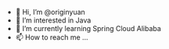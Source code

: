 - 👋 Hi, I’m @originyuan
- 👀 I’m interested in Java
- 🌱 I’m currently learning Spring Cloud Alibaba
- 📫 How to reach me ...

<!---
originyuan/originyuan is a ✨ special ✨ repository because its `README.md` (this file) appears on your GitHub profile.
You can click the Preview link to take a look at your changes.
--->

